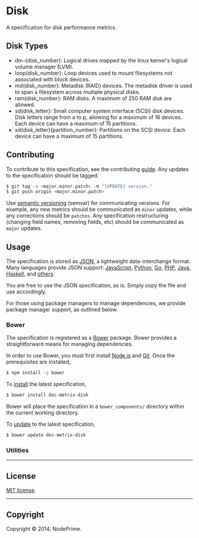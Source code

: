 Disk
===

A specification for disk performance metrics.


## Disk Types

- 	dm-{disk_number}: Logical drives mapped by the linux kernel's logical volume manager (LVM).
- 	loop{disk_number}: Loop devices used to mount filesystems not associated with block devices.
- 	md{disk_number}: Metadisk (RAID) devices. The metadisk driver is used to span a filesystem across multiple physical disks.
- 	ram{disk_number}: RAM disks. A maximum of 250 RAM disk are allowed.
- 	sd{disk_letter}: Small computer system interface (SCSI) disk devices. Disk letters range from a to p, allowing for a maximum of 16 devices. Each device can have a maximum of 15 partitions.
- 	sd{disk_letter}{partition_number}: Partitions on the SCSI device. Each device can have a maximum of 15 partitions.


## Contributing

To contribute to this specification, see the contributing [guide](https://github.com/doc-metrix/contributing). Any updates to the specification should be tagged.

``` bash
$ git tag -a <major.minor.patch> -m "[UPDATE] version."
$ git push origin <major.minor.patch>
```

Use [semantic versioning](http://semver.org/) (semvar) for communicating versions. For example, any new metrics should be communicated as `minor` updates, while any corrections should be `patches`. Any specification restructuring (changing field names, removing fields, etc) should be communicated as `major` updates.


## Usage

The specification is stored as [JSON](http://json.org/), a lightweight data-interchange format. Many languages provide JSON support: [JavaScript](http://www.json.org/js.html), [Python](https://docs.python.org/2/library/json.html), [Go](http://golang.org/pkg/encoding/json/), [PHP](http://php.net/manual/en/book.json.php), [Java](http://json.org/java/), [Haskell](http://hackage.haskell.org/package/json), and [others](http://json.org/).

You are free to use the JSON specification, as is. Simply copy the file and use accordingly.

For those using package managers to manage dependencies, we provide package manager support, as outlined below.


### Bower

The specification is registered as a [Bower](http://bower.io) package. Bower provides a straightforward means for managing dependencies.

In order to use Bower, you must first install [Node.js](http://nodejs.org/) and [Git](http://git-scm.com/book/en/Getting-Started-Installing-Git). Once the prerequisites are installed,

``` bash
$ npm install -g bower
```

To [install](http://bower.io/docs/api/#install) the latest specification,

``` bash
$ bower install doc-metrix-disk
```

Bower will place the specification in a `bower_components/` directory within the current working directory.

To [update](http://bower.io/docs/api/#update) to the latest specification,

``` bash
$ bower update doc-metrix-disk
```


### Utilities


---
## License

[MIT license](http://opensource.org/licenses/MIT). 


---
## Copyright

Copyright &copy; 2014. NodePrime.

